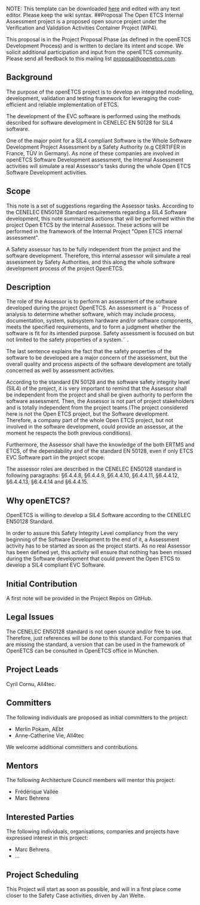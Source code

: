 NOTE: This template can be downloaded [here](https://github.com/openETCS/ecosystem/downloads) and edited with any text editor. Please keep the wiki syntax.
##Proposal
The Open ETCS Internal Assessment project is a proposed open source project under the Verification and Validation Activities Container Project (WP4).

This proposal is in the Project Proposal Phase (as defined in the openETCS Development Process) and is written to declare its intent and scope. We solicit additional participation and input from the openETCS community. Please send all feedback to this mailing list proposal@openetcs.com.
## Background
The purpose of the openETCS project is to develop an integrated modelling, development, validation and testing framework for leveraging the cost-efficient and reliable implementation of ETCS.

The development of the EVC software is performed using the methods described for software development in CENELEC EN 50128 for SIL4 software.

One of the major point for a SIL4 compliant Software is the Whole Software Development Project Assessment by a Safety Authority (e.g CERTIFER in France, TÜV in Germany). As none of these companies are involved in openETCS Software Development assessment, the Internal Assessment activities will simulate a real Assessor's tasks during the whole Open ETCS Software Development activities.
## Scope
This note is a set of suggestions regarding the Assessor tasks. According to the CENELEC EN50128 Standard requirements regarding a SIL4 Software development, this note summarizes actions that will be performed within the project Open ETCS by the internal Assessor. These actions will be performed in the framework of the Internal Project "Open ETCS internal assessment".

A Safety assessor has to be fully independent from the project and the software development. Therefore, this internal assessor will simulate a real assessment by Safety Authorities, and this along the whole software development process of the project OpenETCS.
## Description
The role of the Assessor is to perform an assessment of the software developed during the project OpenETCS. An assessment is a ¨ Process of analysis to determine whether software, which may include process, documentation, system, subsystem hardware and/or software components, meets the specified requirements, and to form a judgment whether the software is fit for its intended purpose. Safety assessment is focused on but not limited to the safety properties of a system.¨ .

The last sentence explains the fact that the safety properties of the software to be developed are a major concern of the assessment, but the overall quality and process aspects of the software development are totally concerned as well by assessment activities.

According to the standard EN 50128 and the software safety integrity level (SIL4) of the project, it is very important to remind that the Assessor shall be independent from the project and shall be given authority to perform the software assessment. Then, the Assessor is not part of project stakeholders and is totally independent from the project teams (The project considered here is not the Open ETCS project, but the Software development. Therefore, a company part of the whole Open ETCS project, but not involved in the software development, could provide an assessor, at the moment he respects the both previous conditions).

Furthermore, the Assessor shall have the knowledge of the both ERTMS and ETCS, of the dependability and of the standard EN 50128, even if only ETCS EVC Software part iin the
project scope.

The assessor roles are described in the CENELEC EN50128 standard in following paragraphs: §6.4.4.8, §6.4.4.9, §6.4.4.10, §6.4.4.11, §6.4.4.12, §6.4.4.13, §6.4.4.14 and §6.4.4.15.
## Why openETCS?
OpenETCS is willing to develop a SIL4 Software according to the CENELEC EN50128 Standard.

In order to assure this Safety Integrity Level compliancy from the very beginning of the Software Development to the end of it, a Assessment activity has to be started as soon as the project starts. As no real Assessor has been defined yet, this activity will ensure that nothing has been missed during the Software development that could prevent the Open ETCS to develop a SIL4 compliant EVC Software.
## Initial Contribution
A first note will be provided in the Project Repos on GitHub.
## Legal Issues
The CENELEC EN50128 standard is not open source and/or free to use. Therefore, just references will be done to this standard.
For companies that are missing the standard, a version that can be used in the framework of OpenETCS can be consulted in OpenETCS office in München.
## Project Leads
Cyril Cornu, All4tec.
## Committers
The following individuals are proposed as initial committers to the project:

* Merlin Pokam, AEbt
* Anne-Catherine Vie, All4tec 

We welcome additional committers and contributions.
## Mentors

The following Architecture Council members will mentor this project:

* Frédérique Vallée
* Marc Behrens

## Interested Parties
The following individuals, organisations, companies and projects have expressed interest in this project:
* Marc Behrens
* ...

## Project Scheduling
This Project will start as soon as possible, and will in a first place come closer to the Safety Case activities, driven by Jan Welte.
